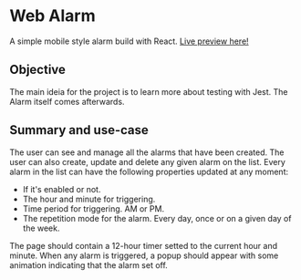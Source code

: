 # Web Alarm
A simple mobile style alarm build with React. [Live preview here!](https://isaacamaro03.github.io/web-alarm/)

## Objective

The main ideia for the project is to learn more about testing with Jest. The Alarm itself comes afterwards.

## Summary and use-case

The user can see and manage all the alarms that have been created. The user can also create, update and delete any given alarm on the list.
Every alarm in the list can have the following properties updated at any moment:

* If it's enabled or not.
* The hour and minute for triggering.
* Time period for triggering. AM or PM.
* The repetition mode for the alarm. Every day, once or on a given day of the week.

The page should contain a 12-hour timer setted to the current hour and minute.
When any alarm is triggered, a popup should appear with some animation indicating that the alarm set off.
